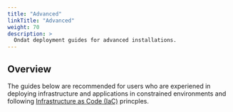 ```yaml
---
title: "Advanced"
linkTitle: "Advanced"
weight: 70
description: >
  Ondat deployment guides for advanced installations.
---
```


## Overview

The guides below are recommended for users who are experiened in deploying infrastructure and applications in constrained environments and following [Infrastructure as Code (IaC)](https://en.wikipedia.org/wiki/Infrastructure_as_code) princples. 